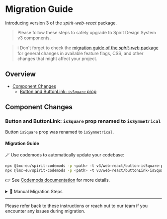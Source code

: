 # Migration Guide

Introducing version 3 of the _spirit-web-react_ package.

> Please follow these steps to safely upgrade to Spirit Design System v3 components.

> ℹ️ Don't forget to check the [migration guide of the _spirit-web_ package][migration-guide-web] for general changes in
> available feature flags, CSS, and other changes that might affect your project.

## Overview

- [Component Changes](#component-changes)
  - [Button and ButtonLink: `isSquare` prop](#button-and-buttonlink-issquare-prop-renamed-to-issymmetrical)

## Component Changes

### Button and ButtonLink: `isSquare` prop renamed to `isSymmetrical`

Button `isSquare` prop was renamed to `isSymmetrical`.

#### Migration Guide

🪄 Use codemods to automatically update your codebase:

```sh
npx @lmc-eu/spirit-codemods -p <path> -t v3/web-react/button-isSquare-prop-name
npx @lmc-eu/spirit-codemods -p <path> -t v3/web-react/buttonLink-isSquare-prop-name
```

👉 See [Codemods documentation][readme-codemods] for more details.

<details>
  <summary>🔧 Manual Migration Steps</summary>

Manually replace the props in your project.

- `<Button isSquare … />` → `<Button isSymmetrical … />`
- `<ButtonLink isSquare … />` → `<ButtonLink isSymmetrical … />`
</details>

---

Please refer back to these instructions or reach out to our team if you encounter any issues during migration.

[migration-guide-web]: https://github.com/lmc-eu/spirit-design-system/blob/main/docs/migrations/web/MIGRATION-v3.md
[readme-codemods]: https://github.com/lmc-eu/spirit-design-system/blob/main/packages/codemods/README.md
